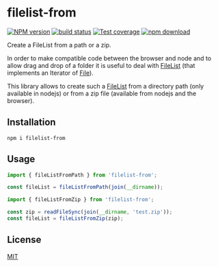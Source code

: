 # filelist-from

[![NPM version][npm-image]][npm-url]
[![build status][ci-image]][ci-url]
[![Test coverage][codecov-image]][codecov-url]
[![npm download][download-image]][download-url]

Create a FileList from a path or a zip.

In order to make compatible code between the browser and node and to allow drag and drop of a folder it is useful to deal with [FileList](https://developer.mozilla.org/en-US/docs/Web/API/FileList) (that implements an Iterator of [File](https://developer.mozilla.org/en-US/docs/Web/API/File)).

This library allows to create such a [FileList](https://developer.mozilla.org/en-US/docs/Web/API/FileList) from a directory path (only available in nodejs) or from a zip file (available from nodejs and the browser).

## Installation

`npm i filelist-from`

## Usage

```js
import { fileListFromPath } from 'filelist-from';

const fileList = fileListFromPath(join(__dirname));
```

```js
import { fileListFromZip } from 'filelist-from';

const zip = readFileSync(join(__dirname, 'test.zip'));
const fileList = fileListFromZip(zip);
```

## License

[MIT](./LICENSE)

[npm-image]: https://img.shields.io/npm/v/filelist-from.svg
[npm-url]: https://www.npmjs.com/package/filelist-from
[ci-image]: https://github.com/cheminfo/filelist-from/workflows/Node.js%20CI/badge.svg?branch=main
[ci-url]: https://github.com/cheminfo/filelist-from/actions?query=workflow%3A%22Node.js+CI%22
[codecov-image]: https://img.shields.io/codecov/c/github/cheminfo/filelist-from.svg
[codecov-url]: https://codecov.io/gh/cheminfo/filelist-from
[download-image]: https://img.shields.io/npm/dm/filelist-from.svg
[download-url]: https://www.npmjs.com/package/filelist-from
